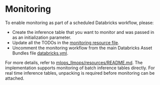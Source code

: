 # Monitoring

To enable monitoring as part of a scheduled Databricks workflow, please:
- Create the inference table that you want to monitor and was passed in as an initialization parameter.
- Update all the TODOs in the [monitoring resource file](../resources/monitoring-resource.yml).
- Uncomment the monitoring workflow from the main Databricks Asset Bundles file [databricks.yml](../databricks.yml).

For more details, refer to [mlops_llmops/resources/README.md](../resources/README.md). 
The implementation supports monitoring of batch inference tables directly.
For real time inference tables, unpacking is required before monitoring can be attached.
